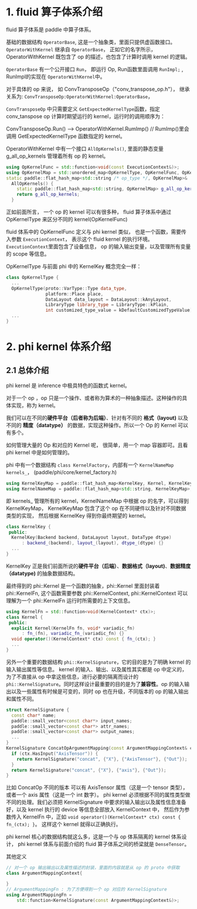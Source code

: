 # 1. fluid 算子体系介绍
fluid 算子体系是 paddle 中算子体系。

基础的数据结构 `OperatorBase`, 这是一个抽象类，里面只提供虚函数接口。`OperatorWithKernel` 继承自 `OperatorBase`， 正如它的名字所示， OperatorWithKernel 既包含了 op 的描述，也包含了计算时调用 kernel 的逻辑。

`OperatorBase` 有一个公开接口 `Run`， 即运行 Op, Run函数里面调用 `RunImpl;` , RunImpl的实现在 `OperatorWithKernel`中。

对于具体的 op 来说， 如 ConvTransposeOp（"conv_transpose_op.h"）， 继承关系为: `ConvTransposeOp:OperatorWithKernel:OperatorBase`，

`ConvTransposeOp` 中只需要定义 `GetExpectedKernelType`函数，指定 conv_tanspose op 计算时期望运行的 kernel，运行时的调用顺序为：

ConvTransposeOp.Run() --> OperatorWithKernel.RumImp() // RumImp()里会调用 GetExpectedKernelType 函数指定的 kernel。

OperatorWithKernel 中有一个接口 `AllOpKernels()`, 里面的静态变量 g_all_op_kernels 管理着所有 op 的 kernel。
```cpp
using OpKernelFunc = std::function<void(const ExecutionContext&)>;
using OpKernelMap = std::unordered_map<OpKernelType, OpKernelFunc, OpKernelType::Hash>;
static paddle::flat_hash_map<std::string /* op_type */, OpKernelMap>&
  AllOpKernels() {
    static paddle::flat_hash_map<std::string, OpKernelMap> g_all_op_kernels;
    return g_all_op_kernels;
  }
```

正如前面所言， 一个 op 的 kernel 可以有很多种， fluid 算子体系中通过 OpKernelType 来区分不同的 kernel(OpKernelFunc)

fluid 体系中的 OpKernelFunc 定义与 phi kernel 类似， 也是一个函数，需要传入参数 `ExecutionContext`， 表示这个 fluid kernel 的执行环境。`ExecutionContext`里面包含了设备信息， op 的输入输出变量，以及管理所有变量的 scope 等信息。

OpKernelType 与前面 phi 中的 KernelKey 概念完全一样：
```cpp
class OpKernelType {
  ...
  OpKernelType(proto::VarType::Type data_type,
               platform::Place place,
               DataLayout data_layout = DataLayout::kAnyLayout,
               LibraryType library_type = LibraryType::kPlain,
               int customized_type_value = kDefaultCustomizedTypeValue)
  ...
}
```

# 2. phi kernel 体系介绍
## 2.1 总体介绍
phi kernel 是 inference 中极具特色的函数式 kernel。

对于一个 op ，op 只是一个操作、或者称为算术的一种抽象描述。这种操作的具体实现，称为 kernel。

我们可以在不同的**硬件平台（后者称为后端）**、针对有不同的 **格式（layout)** 以及不同的 **精度（datatype）** 的数据，实现这种操作。所以一个 Op 的 Kernel 可以有多个。

如何管理大量的 Op 和对应的 Kernel 呢， 很简单，用一个 map 容器即可。且看 phi kernel 中是如何管理的。

phi 中有一个数据结构 `class KernelFactory`，内部有一个 `KernelNameMap kernels_`， (paddle/phi/core/kernel_factory.h)
```cpp
using KernelKeyMap = paddle::flat_hash_map<KernelKey, Kernel, KernelKey::Hash>;
using KernelNameMap = paddle::flat_hash_map<std::string, KernelKeyMap>;
```
即 kernels_ 管理所有的 kernel，KernelNameMap 中根据 op 的名字，可以得到 KernelKeyMap， KernelKeyMap 包含了这个 op 在不同硬件以及针对不同数据类型的实现，
然后根据 KernelKey 得到你最终期望的 kernel。
```cpp
class KernelKey {
 public:
  KernelKey(Backend backend, DataLayout layout, DataType dtype)
      : backend_(backend), layout_(layout), dtype_(dtype) {}
  ...
}
```
KernelKey 正是我们前面所说的**硬件平台（后端）**、**数据格式（layout)**、**数据精度（datatype)** 的抽象数据结构。

最终得到的 phi::Kernel 是一个函数的抽象，phi::Kernel 里面封装着 phi::KernelFn, 这个函数需要参数 phi::KernelContext, phi::KernelContext 可以理解为一个 phi::KernelFn 运行时所需要的上下文信息。
```cpp
using KernelFn = std::function<void(KernelContext* ctx)>;
class Kernel {
 public:
  explicit Kernel(KernelFn fn, void* variadic_fn)
      : fn_(fn), variadic_fn_(variadic_fn) {}
  void operator()(KernelContext* ctx) const { fn_(ctx); }
  ...
}
```
另外一个重要的数据结构 `phi::KernelSignature`，它的目的是为了明确 kernel 的输入输出属性等信息。 kernel 的输入、输出、以及属性其实都是 op 中定义的， 为了不直接从 op 中拿这些信息，进行必要的隔离而设计的 `phi::KernelSignature`。同时这样设计最重要的目的是为了**兼容性**。op 的输入输出以及一些属性有时候是可变的，同时 op 也在升级，不同版本的 op 的输入输出和属性不同。
```cpp
struct KernelSignature {
  const char* name;
  paddle::small_vector<const char*> input_names;
  paddle::small_vector<const char*> attr_names;
  paddle::small_vector<const char*> output_names;
  ...
}
KernelSignature ConcatOpArgumentMapping(const ArgumentMappingContext& ctx) {
  if (ctx.HasInput("AxisTensor")) {
    return KernelSignature("concat", {"X"}, {"AxisTensor"}, {"Out"});
  }
  return KernelSignature("concat", {"X"}, {"axis"}, {"Out"});
}
```
比如 ConcatOp 不同的版本 可以有 AxisTensor 属性（这是一个 tensor 类型），或者一个 axis 属性（这是一个 int 数字）。 phi kernel 必须根据不同的属性类型做不同的处理。我们必须把 KernelSignature 中要求的输入输出以及属性信息准备好，以及 kernel 执行的 device 等信息全部放入 KernelContext 中， 然后作为参数传入 KernelFn 中，正如 `void operator()(KernelContext* ctx) const { fn_(ctx); }`。 这样这个 kernel 就得以正确执行。

phi kernel 核心的数据结构就这么多，这是一个与 op 体系隔离的 kernel 体系设计， phi kernel 体系与前面介绍的 fluid 算子体系之间的桥梁就是 `DenseTensor`。

其他定义
```cpp
// 对一个 op 输出输出以及属性描述的封装，里面的内容就是从 op 的 proto 中获取
class ArgumentMappingContext{

}
// ArgumentMappingFn : 为了方便得到一个 op 对应的 KernelSignature
using ArgumentMappingFn =
    std::function<KernelSignature(const ArgumentMappingContext&)>;
```